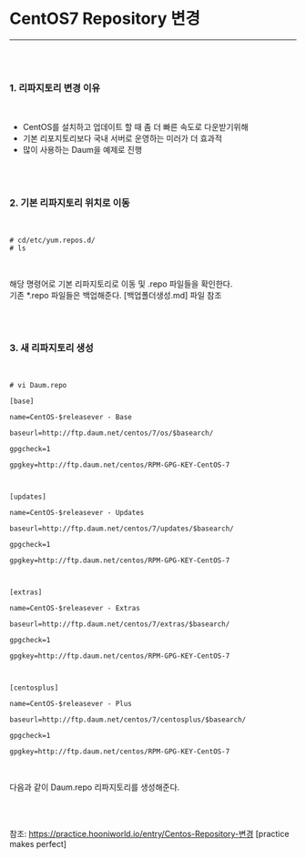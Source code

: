 <h1>CentOS7 Repository 변경</h1><hr>
<br><br>


<h3>1. 리파지토리 변경 이유</h3>
<br>

<ul>
  <li>CentOS를 설치하고 업데이트 할 때 좀 더 빠른 속도로 다운받기위해</li>
  <li>기본 리포지토리보다 국내 서버로 운영하는 미러가 더 효과적</li>
  <li>많이 사용하는 Daum을 예제로 진행</li>
</ul>
<br><br>


<h3>2. 기본 리파지토리 위치로 이동</h3>
<br>

<pre><code># cd/etc/yum.repos.d/
# ls
</code></pre>
<br>

<p>해당 명령어로 기본 리파지토리로 이동 및 .repo 파일들을 확인한다.<br>
기존 *.repo 파일들은 백업해준다. [백업폴더생성.md] 파일 참조</p>
<br><br>


<h3>3. 새 리파지토리 생성</h3>
<br>

<pre><code># vi Daum.repo

[base]

name=CentOS-$releasever - Base

baseurl=http://ftp.daum.net/centos/7/os/$basearch/

gpgcheck=1

gpgkey=http://ftp.daum.net/centos/RPM-GPG-KEY-CentOS-7

 
 
[updates]

name=CentOS-$releasever - Updates

baseurl=http://ftp.daum.net/centos/7/updates/$basearch/

gpgcheck=1

gpgkey=http://ftp.daum.net/centos/RPM-GPG-KEY-CentOS-7

 

[extras]

name=CentOS-$releasever - Extras

baseurl=http://ftp.daum.net/centos/7/extras/$basearch/

gpgcheck=1

gpgkey=http://ftp.daum.net/centos/RPM-GPG-KEY-CentOS-7

 

[centosplus]

name=CentOS-$releasever - Plus

baseurl=http://ftp.daum.net/centos/7/centosplus/$basearch/

gpgcheck=1

gpgkey=http://ftp.daum.net/centos/RPM-GPG-KEY-CentOS-7
</code></pre>
<br>

<p>다음과 같이 Daum.repo 리파지토리를 생성해준다.</p>
<br><br>

참조: https://practice.hooniworld.io/entry/Centos-Repository-변경 [practice makes perfect]
